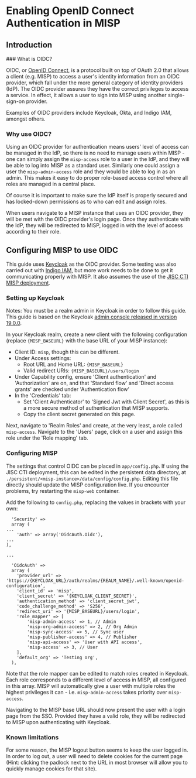 # Enabling OpenID Connect Authentication in MISP

## Introduction

### What is OIDC?

OIDC, or [OpenID Connect](https://auth0.com/docs/authenticate/protocols/openid-connect-protocol), is a protocol built on top of OAuth 2.0 that allows a client (e.g. MISP) to access a user's identity information from an OIDC provider, which fall under the more general category of identity providers (IdP). The OIDC provider assures they have the correct privileges to access a service. In effect, it allows a user to sign into MISP using another single-sign-on provider.

Examples of OIDC providers include Keycloak, Okta, and Indigo IAM, amongst others.

### Why use OIDC?

Using an OIDC provider for authentication means users' level of access can be managed in the IdP, so there is no need to manage users within MISP - one can simply assign the `misp-access` role to a user in the IdP, and they will be able to log into MISP as a standard user. Similarly one could assign a user the `misp-admin-access` role and they would be able to log in as an admin. This makes it easy to do proper role-based access control where all roles are managed in a central place.

Of course it is important to make sure the IdP itself is properly secured and has locked-down permissions as to who can edit and assign roles.

When users navigate to a MISP instance that uses an OIDC provider, they will be met with the OIDC provider's login page. Once they authenticate with the IdP, they will be redirected to MISP, logged in with the level of access according to their role.

## Configuring MISP to use OIDC

This guide uses [Keycloak](https://www.keycloak.org/) as the OIDC provider. Some testing was also carried out with [Indigo IAM](https://github.com/indigo-iam/iam), but more work needs to be done to get it communicating properly with MISP. It also assumes the use of the [JISC CTI MISP deployment](https://github.com/JiscCTI/misp-docker).

### Setting up Keycloak

Notes: You must be a realm admin in Keycloak in order to follow this guide. This guide is based on the Keycloak [admin console released in version 19.0.0](https://www.keycloak.org/docs/latest/release_notes/index.html#new-admin-console-graduation).

In your Keycloak realm, create a new client with the following configuration (replace `{MISP_BASEURL}` with the base URL of your MISP instance):

 * Client ID: `misp`, though this can be different.
 * Under Access settings:
   * Root URL and Home URL: `{MISP_BASEURL}` 
   * Valid redirect URIs: `{MISP_BASEURL}/users/login`
 * Under Capability config, ensure 'Client authentication' and 'Authorization' are on, and that 'Standard flow' and 'Direct access grants' are checked under 'Authentication flow'
 * In the 'Credentials' tab:
   * Set 'Client Authenticator' to 'Signed Jwt with Client Secret', as this is a more secure method of authentication that MISP supports.
   * Copy the client secret generated on this page.

Next, navigate to 'Realm Roles' and create, at the very least, a role called `misp-access`. Navigate to the 'Users' page, click on a user and assign this role under the 'Role mapping' tab.

### Configuring MISP

The settings that control OIDC can be placed in `app/config.php`. If using the JISC CTI deployment, this can be edited in the persistent data directory, at `./persistent/<misp-instance>/data/config/config.php`. Editing this file directly should update the MISP configuration live. If you encounter problems, try restarting the `misp-web` container.

Add the following to `config.php`, replacing the values in brackets with your own:

```
  'Security' =>
  array (
...
    'auth' => array('OidcAuth.Oidc'),
...
),

...

  'OidcAuth' =>
  array (
    'provider_url' => 'https://{KEYCLOAK_URL}/auth/realms/{REALM_NAME}/.well-known/openid-configuration',
    'client_id' => 'misp',
    'client_secret' => '{KEYCLOAK_CLIENT_SECRET}',
    'authentication_method' => 'client_secret_jwt',
    'code_challenge_method' => 'S256',
    'redirect_uri' => '{MISP_BASEURL}/users/login',
    'role_mapper' => [
        'misp-admin-access' => 1, // Admin
        'misp-org-admin-access' => 2, // Org Admin
        'misp-sync-access' => 5, // Sync user
        'misp-publisher-access' => 4, // Publisher
        'misp-api-access' => 'User with API access',
        'misp-access' => 3, // User
    ],
    'default_org' => 'Testing org',
  ),
```

Note that the role mapper can be edited to match roles created in Keycloak. Each role corresponds to a different level of access in MISP, all configured in this array. MISP will automatically give a user with multiple roles the highest privileges it can - i.e. `misp-admin-access` takes priority over `misp-access`.

Navigating to the MISP base URL should now present the user with a login page from the SSO. Provided they have a valid role, they will be redirected to MISP upon authenticating with Keycloak.

### Known limitations

For some reason, the MISP logout button seems to keep the user logged in. In order to log out, a user will need to delete cookies for the current page (Hint: clicking the padlock next to the URL in most browser will allow you to quickly manage cookies for that site).
